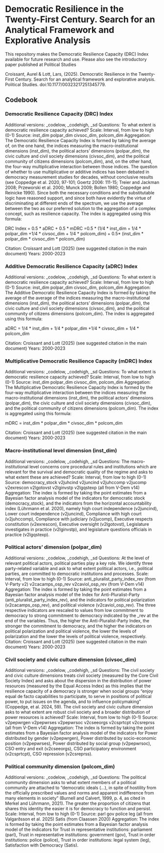 # Democratic Resilience in the Twenty-First Century. Search for an Analytical Framework and Explorative Analysis #

This repository makes the Democratic Resilience Capacity (DRC) Index available for future research and use. Please also see the introductory paper published at Political Studies 

Croissant, Aurel & Lott, Lars, (2025). Democratic Resilience in the Twenty-First Century. Search for an analytical framework and explorative analysis. Political Studies. doi:10.1177/00323217251345779.

## Codebook ##

### Democratic Resilience Capacity (DRC) Index 

Additional versions: _codelow, _codehigh, _sd
Questions: To what extent is democratic resilience capacity achieved?
Scale: Interval, from low to high (0-1)
Source: inst_dim polpar_dim civsoc_dim, polcom_dim
Aggregation: The Democratic Resilience Capacity Index is formed by taking the average of, on the one hand, the indices measuring the macro-institutional dimensions (inst_dim), the political actors’ dimensions (polpar_dim), the civic culture and civil society dimensions (civsoc_dim), and the political community of citizens dimensions (polcom_dim), and, on the other hand, the four-way multiplicative interaction between those indices. The question of whether to use multiplicative or additive indices has been debated in democracy measurement studies for decades, without conclusive results (see Coppedge et al. 2020, 97-101; Goertz 2006: 111-15; Treier and Jackman 2008; Przeworski et al. 2000; Munck 2009; Bollen 1980; Coppedge and Reinicke 1990). Since both the necessary conditions and the substitutable logic have reasoned support, and since both have evidently the virtue of discriminating at different ends of the spectrum, we use the average between the two as our preferred solution to the aggregation of a complex concept, such as resilience capacity. The index is aggregated using this formula:

DRC Index = 0.5 * aDRC + 0.5 * mDRC 
=0.5 * (1/4 * inst_dim + 1/4 * polpar_dim +1/4 * civsoc_dim + 1/4 * polcom_dim) + 0.5* (inst_dim * polpar_dim * civsoc_dim * polcom_dim)

Citation: Croissant and Lott (2025) (see suggested citation in the main document)
Years: 2000-2023

### Additive Democratic Resilience Capacity (aDRC) Index 

Additional versions: _codelow, _codehigh, _sd
Questions: To what extent is democratic resilience capacity achieved?
Scale: Interval, from low to high (0-1)
Source: inst_dim polpar_dim civsoc_dim, polcom_dim
Aggregation: The Additive Democratic Resilience Capacity Index is formed by taking the average of the average of the indices measuring the macro-institutional dimensions (inst_dim), the political actors’ dimensions (polpar_dim), the civic culture and civil society dimensions (civsoc_dim), and the political community of citizens dimensions (polcom_dim). The index is aggregated using this formula:

aDRC = 1/4 * inst_dim + 1/4 * polpar_dim +1/4 * civsoc_dim + 1/4 * polcom_dim 

Citation: Croissant and Lott (2025) (see suggested citation in the main document)
Years: 2000-2023

### Multiplicative Democratic Resilience Capacity (mDRC) Index 

Additional versions: _codelow, _codehigh, _sd
Questions: To what extent is democratic resilience capacity achieved?
Scale: Interval, from low to high (0-1)
Source: inst_dim polpar_dim civsoc_dim, polcom_dim
Aggregation: The Multiplicative Democratic Resilience Capacity Index is formed by the four-way multiplicative interaction between the indices measuring the macro-institutional dimensions (inst_dim), the political actors’ dimensions (polpar_dim), the civic culture and civil society dimensions (civsoc_dim), and the political community of citizens dimensions (polcom_dim). The index is aggregated using this formula:

mDRC = inst_dim * polpar_dim * civsoc_dim * polcom_dim

Citation: Croissant and Lott (2025) (see suggested citation in the main document)
Years: 2000-2023

### Macro-institutional level dimension (inst_dim)

Additional versions: _codelow, _codehigh, _sd
Questions: The macro-institutional level concerns core procedural rules and institutions which are relevant for the survival and democratic quality of the regime and asks to what extent these are achieved?
Scale: Interval, from low to high (0-1)
Source: democracy_stock v2juhcind v2juncind v2juhccomp v2jucomp v2exrescon v2lgotovst v2lginvstp v2lgqstexp (all from V-Dem v14)
Aggregation: The index is formed by taking the point estimates from a Bayesian factor analysis
model of the indicators for democratic stock (democracy_stock), and the indicators from the horizontal accountability index (Lührmann et al. 2020), namely high court independence (v2juncind), Lower court independence (v2juncind), Compliance with high court (v2juhccomp), Compliance with judiciary (v2jucomp), Executive respects constitution (v2exrescon), Executive oversight (v2lgotovst), Legislature investigates in practice (v2lginvstp), and legislature questions officials in practice (v2lgqstexp).  

### Political actors’ dimension (polpar_dim)

Additional versions: _codelow, _codehigh, _sd
Questions: At the level of relevant political actors, political parties play a key role. We identify three party-related variable and ask to what extent political actors, i.e., political parties, are committed to democratic institutions and processes. 
Scale: Interval, from low to high (0-1)
Source: anti_pluralist_party_index_rev (from V-Party v2) v2cacamps_osp_rev v2caviol_osp_rev (from V-Dem v14)
Aggregation: The index is formed by taking the point estimates from a Bayesian factor analysis
model of the Index for Anti-Pluralist-Party (anti_pluralist_party_index_rev), and the indicators for political polarization (v2cacamps_osp_rev), and political violence (v2caviol_osp_rev). The three respective indicators are rescaled to values from low commitment to democracy to strong commitment to democracy indicated by the _rev at the end of the variables. Thus, the higher the Anti-Pluralist-Party Index, the stronger the commitment to democracy, and the higher the indicators on political polarization and political violence, the lower the levels of polarization and the lower the levels of political violence, respectively.
Citation: Croissant and Lott (2025) (see suggested citation in the main document)
Years: 2000-2023

### Civil society and civic culture dimension (civsoc_dim)

Additional versions: _codelow, _codehigh, _sd
Questions: The civil society and civic culture dimensions treats civil society (measured by the Core Civil Society Index) and asks about the dispersion in the distribution of power resources (measured by the Equal Access Index) as this implies that the resilience capacity of a democracy is stronger when social groups “enjoy equal de facto capabilities to participate, to serve in positions of political power, to put issues on the agenda, and to influence policymaking” (Coppedge, et al. 2024, 59). The civil society and civic culture dimension asks to what extent are robust civil society and a broader distribution of power resources is achieved?
Scale: Interval, from low to high (0-1)
Source: v2pepwrgen v2pepwrses v2pepwrsoc v2cseeorgs v2csprtcpt v2csreprss (all from V-Dem v14)
Aggregation: The index is formed by taking the point estimates from a Bayesian factor analysis
model of the indicators for Power distributed by gender (v2pepwrgen), Power distributed by socio-economic position (v2pepwrses), Power distributed by social group (v2pepwrsoc), CSO entry and exit (v2cseeorgs), CSO participatory environment (v2csprtcpt), CSO repression (v2csreprss).  

### Political community dimension (polcom_dim)

Additional versions: _codelow, _codehigh, _sd
Questions: The political community dimension asks to what extent members of a political community are attached to “democratic ideals (…), in spite of hostility from the officially prescribed values and norms and apparent indifference from many elements in society” (Burnell and Calvert, 1999, p. 4, as cited in Merkel and Lührmann, 2021). The greater the proportion of citizens that shares this identity the easier it is for democracy to function and persist.
Scale: Interval, from low to high (0-1)
Source: parl gov police leg (all from Valgarðsson et al. 2025) Satis (from Claassen 2020)
Aggregation: The index is formed by taking the point estimates from a Bayesian factor analysis
model of the indicators for Trust in representative institutions: parliament (parl), Trust in representative institutions: government (gov), Trust in order institutions: police (police), Trust in order institutions: legal system (leg), Satisfaction with Democracy (Satis).  







